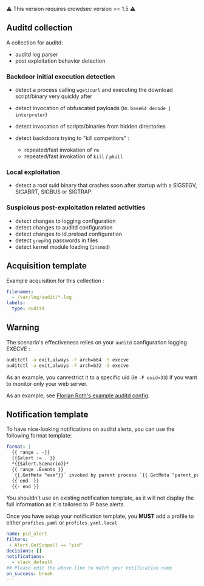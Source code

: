 :warning: This version requires crowdsec version >= 1.5 :warning:

## Auditd collection

A collection for auditd:
 - auditd log parser
 - post exploitation behavior detection

### Backdoor initial execution detection

 - detect a process calling `wget`/`curl` and executing the download script/binary very quickly after
 - detect invocation of obfuscated payloads (ie. `base64 decode | interpreter`)
 - detect invocation of scripts/binaries from hidden directories

 - detect backdoors trying to "kill competitors" :
   - repeated/fast invokation of `rm` 
   - repeated/fast invokation of `kill` / `pkill`


### Local exploitation

 - detect a root suid binary that crashes soon after startup with a SIGSEGV, SIGABRT, SIGBUS or SIGTRAP.

### Suspicious post-exploitation related activities

 - detect changes to logging configuration
 - detect changes to auditd configuration
 - detect changes to ld.preload configuration
 - detect `grep`ing passwords in files
 - detect kernel module loading (`insmod`)

## Acquisition template

Example acquisition for this collection :

```yaml
filenames:
  - /var/log/audit/*.log
labels:
  type: auditd
```

## Warning

The scenario's effectiveness relies on your `auditd` configuration logging EXECVE :

```bash
auditctl -a exit,always -F arch=b64 -S execve
auditctl -a exit,always -F arch=b32 -S execve
```

As an example, you canrestrict it to a specific uid (ie `-F euid=33`) if you want to monitor only your web server.

As an example, see [Florian Roth's example auditd config](https://github.com/Neo23x0/auditd/blob/master/audit.rules).

## Notification template

To have nice-looking notifications on auditd alerts, you can use the following format template:

```yaml
format: |
  {{ range . -}}
  {{$alert := . }}
  *{{$alert.Scenario}}*
  {{ range .Events }}
  `{{.GetMeta "exe"}}` invoked by parent process `{{.GetMeta "parent_progname"}}` (uid={{.GetMeta "uid"}})
  {{ end -}}
  {{- end }}
```

You shouldn't use an existing notification template, as it will not display the full information as it is tailored to IP base alerts.

Once you have setup your notification template, you **MUST** add a profile to either `profiles.yaml` or `profiles.yaml.local`

```yaml
name: pid_alert
filters:
 - Alert.GetScope() == "pid"
decisions: []
notifications:
  - slack_default
## Please edit the above line to match your notification name
on_success: break
---
```